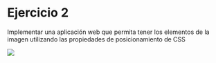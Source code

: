 # Ejercicio 2
Implementar una aplicación web que permita tener los elementos de la imagen utilizando las propiedades de posicionamiento de CSS

![](https://storage.googleapis.com/academia-geek-general-bucket/modulo-1/modulo_1_img_20.png)

